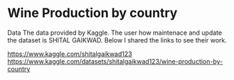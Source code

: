 # Wine Production by country

Data
The data provided by Kaggle. The user how maintenace and update the dataset is SHITAL GAIKWAD.
Below I shared the links to see their work.

https://www.kaggle.com/shitalgaikwad123
https://www.kaggle.com/datasets/shitalgaikwad123/wine-production-by-country
